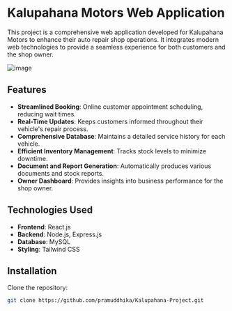 # Kalupahana Motors Web Application

This project is a comprehensive web application developed for Kalupahana Motors to enhance their auto repair shop operations. It integrates modern web technologies to provide a seamless experience for both customers and the shop owner.

![image](https://github.com/pramuddhika/Kalupahana-Project/assets/91723368/982fcfc3-e992-4c58-84af-7ff50ea135d4)

## Features

- **Streamlined Booking**: Online customer appointment scheduling, reducing wait times.
- **Real-Time Updates**: Keeps customers informed throughout their vehicle's repair process.
- **Comprehensive Database**: Maintains a detailed service history for each vehicle.
- **Efficient Inventory Management**: Tracks stock levels to minimize downtime.
- **Document and Report Generation**: Automatically produces various documents and stock reports.
- **Owner Dashboard**: Provides insights into business performance for the shop owner.

## Technologies Used

- **Frontend**: React.js
- **Backend**: Node.js, Express.js
- **Database**: MySQL
- **Styling**: Tailwind CSS

## Installation

Clone the repository:
   ```bash
   git clone https://github.com/pramuddhika/Kalupahana-Project.git

